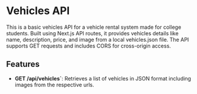 # Vehicles API

This is a basic vehicles API for a vehicle rental system made for college students. Built using Next.js API routes, it provides vehicles details like name, description, price, and image from a local vehicles.json file. The API supports GET requests and includes CORS for cross-origin access.

## Features

- **GET /api/vehicles`**: Retrieves a list of vehicles in JSON format including images from the respective urls.